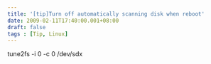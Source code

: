 ```yaml
---
title: '[tip]Turn off automatically scanning disk when reboot'
date: 2009-02-11T17:40:00.001+08:00
draft: false
tags : [Tip, Linux]
---
```


tune2fs -i 0 -c 0 /dev/sdx
